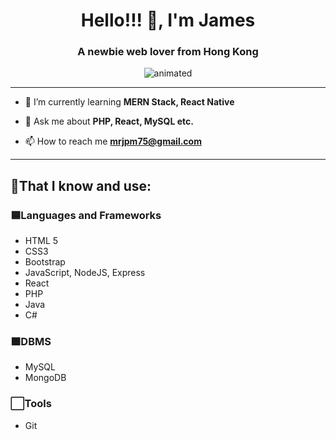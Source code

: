 <h1 align="center">Hello!!! 👋, I'm James</h1>

<h3 align="center">A newbie web lover from Hong Kong</h3>

<p align="center">
  <img src="https://media.giphy.com/media/iIqmM5tTjmpOB9mpbn/giphy.gif" alt="animated" />
</p>

<hr>

- 🌱 I’m currently learning **MERN Stack, React Native**

- 💬 Ask me about **PHP, React, MySQL etc.**

- 📫 How to reach me **mrjpm75@gmail.com**

<hr>

<h2 align="left">🧐That I know and use:</h2>

<h3 align="left">🟦Languages and Frameworks</h3>
<ul>
  <li>HTML 5</li>
  <li>CSS3</li>
  <li>Bootstrap</li>
  <li>JavaScript, NodeJS, Express</li>
  <li>React</li>
  <li>PHP</li>
  <li>Java</li>
  <li>C#</li>
</ul>

<h3 align="left">🟧DBMS</h3>
<ul>
  <li>MySQL</li>
  <li>MongoDB</li>
</ul>

<h3 align="left">⬜Tools</h3>
<ul>
  <li>Git</li>
</ul>

